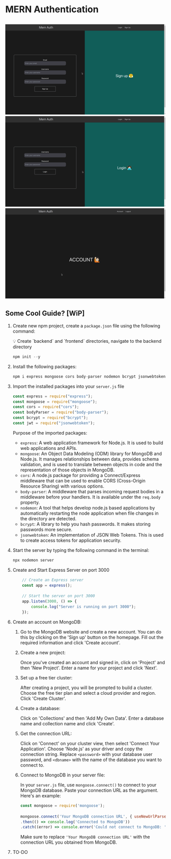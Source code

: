 # MERN Authentication
![](https://github.com/jagrit007/MERN-Auth_Bcrypt_JWT/blob/main/screenshots/Register.png)
![](https://github.com/jagrit007/MERN-Auth_Bcrypt_JWT/blob/main/screenshots/Login.png)
![](https://github.com/jagrit007/MERN-Auth_Bcrypt_JWT/blob/main/screenshots/LoggedIn.png)
---
## Some Cool Guide? [WiP]
1. Create new npm project, create a `package.json` file using the following command:
    
    <aside>
    💡 Create `backend` and `frontend` directories, navigate to the backend directory
    
    </aside>
    
    ```jsx
    npm init --y
    ```
    
2. Install the following packages:
    
    ```jsx
    npm i express mongoose cors body-parser nodemon bcrypt jsonwebtoken
    ```
    
3. Import the installed packages into your `server.js` file
    
    ```jsx
    const express = require("express");
    const mongoose = require("mongoose");
    const cors = require("cors");
    const bodyParser = require("body-parser");
    const bcrypt = require("bcrypt");
    const jwt = require("jsonwebtoken");
    ```
    
    Purpose of the imported packages:
    
    - `express`: A web application framework for Node.js. It is used to build web applications and APIs.
    - `mongoose`: An Object Data Modeling (ODM) library for MongoDB and Node.js. It manages relationships between data, provides schema validation, and is used to translate between objects in code and the representation of those objects in MongoDB.
    - `cors`: A node.js package for providing a Connect/Express middleware that can be used to enable CORS (Cross-Origin Resource Sharing) with various options.
    - `body-parser`: A middleware that parses incoming request bodies in a middleware before your handlers. It is available under the `req.body` property.
    - `nodemon`: A tool that helps develop node.js based applications by automatically restarting the node application when file changes in the directory are detected.
    - `bcrypt`: A library to help you hash passwords. It makes storing passwords more secure.
    - `jsonwebtoken`: An implementation of JSON Web Tokens. This is used to create access tokens for application security.
4. Start the server by typing the following command in the terminal:
    
    ```jsx
    npx nodemon server
    ```
    
5. Create and Start Express Server on port 3000
    
    ```jsx
        // Create an Express server
        const app = express();
    
        // Start the server on port 3000
        app.listen(3000, () => {
            console.log("Server is running on port 3000");
        });
    
    ```
    
6. Create an account on MongoDB:
    1. Go to the MongoDB website and create a new account. You can do this by clicking on the 'Sign up' button on the homepage. Fill out the required information and click 'Create account'.
    2. Create a new project:
        
        Once you've created an account and signed in, click on 'Project' and then 'New Project'. Enter a name for your project and click 'Next'.
        
    3. Set up a free tier cluster:
        
        After creating a project, you will be prompted to build a cluster. Choose the free tier plan and select a cloud provider and region. Click 'Create Cluster'.
        
    4. Create a database:
        
        Click on 'Collections' and then 'Add My Own Data'. Enter a database name and collection name and click 'Create'.
        
    5. Get the connection URL:
        
        Click on 'Connect' on your cluster view, then select 'Connect Your Application'. Choose 'Node.js' as your driver and copy the connection string. Replace `<password>` with your database user password, and `<dbname>` with the name of the database you want to connect to.
        
    6. Connect to MongoDB in your server file:
        
        In your `server.js` file, use `mongoose.connect()` to connect to your MongoDB database. Paste your connection URL as the argument. Here's an example:
        
        ```jsx
        const mongoose = require('mongoose');
        
        mongoose.connect('Your MongoDB connection URL', { useNewUrlParser: true, useUnifiedTopology: true })
        .then(() => console.log('Connected to MongoDB'))
        .catch((error) => console.error('Could not connect to MongoDB: ', error));
        
        ```
        
        Make sure to replace `'Your MongoDB connection URL'` with the connection URL you obtained from MongoDB.
        
  7.  TO-DO
